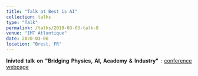 ```yaml
---
title: "Talk at Best is AI"
collection: talks
type: "Talk"
permalink: /talks/2019-03-03-talk-8
venue: "IMT Atlantique"
date: 2020-03-06
location: "Brest, FR"
---
```


<div style="text-align: justify"> 
<strong> Inivted talk on "Bridging Physics, AI, Academy & Industry" 
</strong>: <a href="https://brest-is-ai.com/">conference webpage</a> 
</div>
